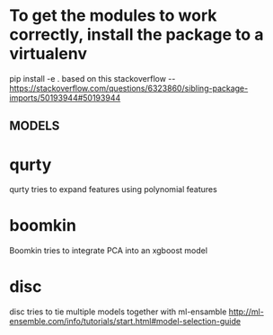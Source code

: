 
# To get the modules to work correctly, install the package to a virtualenv
pip install -e .
based on this stackoverflow -- https://stackoverflow.com/questions/6323860/sibling-package-imports/50193944#50193944


## MODELS

# qurty
qurty tries to expand features using polynomial features
# boomkin
Boomkin tries to integrate PCA into an xgboost model
# disc
disc tries to tie multiple models together with ml-ensamble
http://ml-ensemble.com/info/tutorials/start.html#model-selection-guide